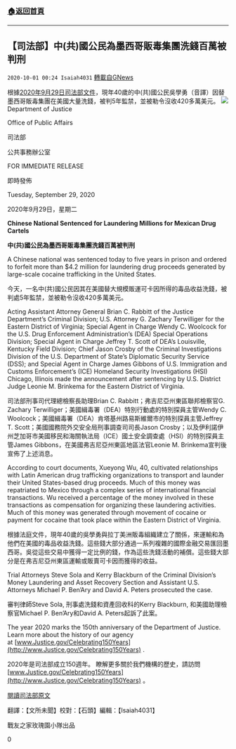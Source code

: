 ###  [:house:返回首頁](https://github.com/ourhimalayas/txt)
---

## 【司法部】中(共)國公民為墨西哥販毒集團洗錢百萬被判刑
`2020-10-01 00:24 Isaiah4031` [轉載自GNews](https://gnews.org/zh-hant/394162/)

根據[2020年9月29日司法部文件](https://www.justice.gov/opa/pr/chinese-national-sentenced-laundering-millions-mexican-drug-cartels)，現年40歲的中(共)國公民吳學勇（音譯）因替墨西哥販毒集團在美國大量洗錢，被判5年監禁，並被勒令沒收420多萬美元。
![]()![](https://s3.amazonaws.com/gnews-media-offload/wp-content/uploads/2020/10/01001426/DOJ.jpeg)
Department of Justice

Office of Public Affairs

司法部

公共事務辦公室

FOR IMMEDIATE RELEASE

即時發佈

Tuesday, September 29, 2020

2020年9月29日，星期二

**Chinese National Sentenced for Laundering Millions for Mexican Drug Cartels**

**中(共)國公民為墨西哥販毒集團洗錢百萬被判刑**

A Chinese national was sentenced today to five years in prison and ordered to forfeit more than $4.2 million for laundering drug proceeds generated by large-scale cocaine trafficking in the United States.

今天，一名中(共)國公民因其在美國替大規模販運可卡因所得的毒品收益洗錢，被判處5年監禁，並被勒令沒收420多萬美元。

Acting Assistant Attorney General Brian C. Rabbitt of the Justice Department’s Criminal Division; U.S. Attorney G. Zachary Terwilliger for the Eastern District of Virginia; Special Agent in Charge Wendy C. Woolcock for the U.S. Drug Enforcement Administration’s (DEA) Special Operations Division; Special Agent in Charge Jeffrey T. Scott of DEA’s Louisville, Kentucky Field Division; Chief Jason Crosby of the Criminal Investigations Division of the U.S. Department of State’s Diplomatic Security Service (DSS); and Special Agent in Charge James Gibbons of U.S. Immigration and Customs Enforcement’s (ICE) Homeland Security Investigations (HSI) Chicago, Illinois made the announcement after sentencing by U.S. District Judge Leonie M. Brinkema for the Eastern District of Virginia.

司法部刑事司代理總檢察長助理Brian C. Rabbitt；弗吉尼亞州東區聯邦檢察官G. Zachary Terwilliger；美國緝毒署（DEA）特別行動處的特別探員主管Wendy C. Woolcock；美國緝毒署（DEA）肯塔基州路易斯維爾市的特別探員主管Jeffrey T. Scott；美國國務院外交安全局刑事調查司司長Jason Crosby；以及伊利諾伊州芝加哥市美國移民和海關執法局（ICE）國土安全調查處（HSI）的特別探員主管James Gibbons，在美國弗吉尼亞州東區地區法官Leonie M. Brinkema宣判後宣佈了上述消息。

According to court documents, Xueyong Wu, 40, cultivated relationships with Latin American drug trafficking organizations to transport and launder their United States-based drug proceeds. Much of this money was repatriated to Mexico through a complex series of international financial transactions. Wu received a percentage of the money involved in these transactions as compensation for organizing these laundering activities. Much of this money was generated through movement of cocaine or payment for cocaine that took place within the Eastern District of Virginia.

根據法庭文件，現年40歲的吳學勇與拉丁美洲販毒組織建立了關係，來運輸和為他們在美國的毒品收益洗錢。這些錢大部分通過一系列複雜的國際金融交易匯回墨西哥。吳從這些交易中獲得一定比例的錢，作為這些洗錢活動的補償。這些錢大部分是在弗吉尼亞州東區運輸或販賣可卡因而獲得的收益。

Trial Attorneys Steve Sola and Kerry Blackburn of the Criminal Division’s Money Laundering and Asset Recovery Section and Assistant U.S. Attorneys Michael P. Ben’Ary and David A. Peters prosecuted the case.

審判律師Steve Sola, 刑事處洗錢和資產回收科的Kerry Blackburn, 和美國助理檢察官Michael P. Ben’Ary和David A. Peters起訴了此案。

The year 2020 marks the 150th anniversary of the Department of Justice.  Learn more about the history of our agency at [www.Justice.gov/Celebrating150Years](http://www.Justice.gov/Celebrating150Years) .

2020年是司法部成立150週年。 瞭解更多關於我們機構的歷史，請訪問[www.Justice.gov/Celebrating150Years](http://www.Justice.gov/Celebrating150Years) 。

[閱讀司法部原文](https://www.justice.gov/opa/pr/chinese-national-sentenced-laundering-millions-mexican-drug-cartels)

翻譯：【文所未聞】校對：【石頭】編輯：【Isaiah4031】

戰友之家玫瑰園小隊出品

0
